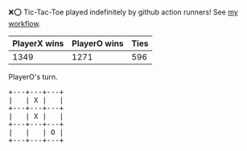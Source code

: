 :x::o: Tic-Tac-Toe played indefinitely by github action runners! See [my workflow](.github/workflows/play.yaml).

|PlayerX wins|PlayerO wins|Ties|
|-|-|-|
|1349|1271|596|

PlayerO's turn.

<pre>
+---+---+---+
|   | X |   |
+---+---+---+
|   | X |   |
+---+---+---+
|   |   | O |
+---+---+---+
</pre>